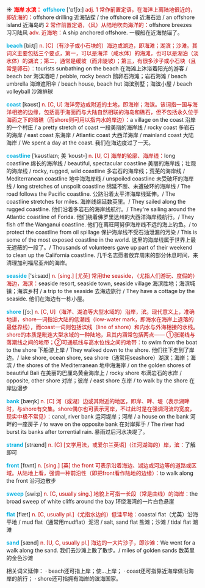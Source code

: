 ☀ <font color="red">**海岸 水滨：**</font>
<font color="sky blue">**offshore**</font> ['ɒfʃɔ:] 
<font color="#c00000">adj. 1 常作前置定语，在海洋上离陆地很近的，即近海的：</font>offshore drilling 近海钻探 / the offshore oil 近海石油 / an offshore island 近海岛屿 <font color="#c00000">2 常作前置定语，（风）从陆地吹向海洋的：</font>offshore breezes 习习陆风 <font color="#c00000">adv. 近海地：</font>A ship anchored offshore. 一艘船在近海抛锚了。

<font color="sky blue">**beach**</font> [bi:tʃ] 
<font color="#c00000">n. [C]（有沙子或小石块的）海边或湖边，即海滩；湖滨；沙滩。其词义主要包括三个要点，第一，可以是海洋（咸水体）的海滩，也可以是湖泊（淡水体）的湖滨；第二，通常是缓坡（而非陡坡）；第三，有很多沙子或小石块（且常是卵石）：</font>tourists sunbathing on the beach 在海滩上沐浴着阳光的游客 / beach bar 海滨酒吧 / pebble, rocky beach 鹅卵石海滩；岩石海滩 / beach umbrella 海滩遮阳伞 / beach house, beach hut 海滨别墅；海滨小屋 / beach volleyball 沙滩排球

<font color="sky blue">**coast**</font> [kəʊst] 
<font color="#c00000">n. [C, U] 海洋旁边或附近的土地，即海岸；海滨。该词指一国与海洋相接的边缘，包括高于海面而与大陆自然相联的海岛和礁石，但不包括永久位于海面之下的暗礁（而shore则可用以指内水的岸边）：</font>a village on the coast 沿岸的一个村庄 / a pretty stretch of coast 一段美丽的海岸线 / rocky coast 多岩石的海岸 / east coast 东海岸 / Atlantic coast 大西洋海岸 / mainland coast 大陆海岸 / We spent a day at the coast. 我们在海边度过了一天。
           
<font color="sky blue">**coastline**</font> [ˈkəʊstlaɪn; 美 ˈkoʊst-]
<font color="#c00000">n. [U, C] 海岸的轮廓、海岸线：</font>long coastline 绵长的海岸线 / beautiful, spectacular coastline 美丽的海岸线；壮观的海岸线 / rocky, rugged, wild coastline 多岩石的海岸线；荒芜的海岸线 / Mediterranean coastline 地中海海岸线 / unspoiled coastline 未受破坏的海岸线 / long stretches of unspoilt coastline 绵延不断、未遭破环的海岸线 / The road follows the Pacific coastline. 公路沿着太平洋海岸线延伸。/ The coastline stretches for miles. 海岸线绵延数英里。/ They sailed along the rugged coastline. 他们沿着多岩石的海岸线航行。/ They're sailing around the Atlantic coastline of Forida. 他们绕着佛罗里达州的大西洋海岸线航行。/ They fish off the Wanganui coastline. 他们在离旺阿努伊海岸线不远的海上钓鱼。/ to protect the coastline from oil spillage 保护海岸线不受石油泄漏的污染 / This is some of the most exposed coastline in the world. 这里的海岸线属于世界上最无遮蔽的一段了。/ Thousands of volunteers gave up part of their weekend to clean up the California coastline. 几千名志愿者放弃周末的部分休息时间，来清理加利福尼亚州的海岸。

<font color="sky blue">**seaside**</font> ['si:saɪd] 
<font color="#c00000">n. [sing.] [尤英] 常用the seaside，（尤指人们游玩、度假的）海边，海滨：</font>seaside resort, seaside town, seaside village 海滨胜地；海滨城镇；海滨乡村 / a trip to the seaside 去海边旅行 / They have a cottage by the seaside. 他们在海边有一栋小屋。

<font color="sky blue">**shore**</font> [ʃɔ:] 
<font color="#c00000">n. [C, U]（海洋、湖泊等大型水域的）沿岸，滨。现代意义上，准确地讲，shore一词指沿大陆的低潮线（low-water mark，即海水在海岸上退落的最低界线），而coast一词则包括滨线（line of shore）和内水与外海相接的水线。shore的本质是毗连大型水域的一种陆地，且其内涵常包括两点—— ①涨潮线与落潮线之间的地带；②可通航线与高水位线之间的地带：</font>to swim from the boat to the shore 下船游上岸 / They walked down to the shore. 他们往下走到了岸边。/ lake shore, ocean shore, sea shore（通常用seashore）湖滨；海岸；海滨 / the shores of the Mediterranean 地中海海岸 / on the golden shores of beautiful Bali 在美丽的巴厘岛黄金海岸上 / rocky shore 布满岩石的水岸 / opposite, other shore 对岸；彼岸 / east shore 东岸 / to walk by the shore 在岸边漫步

<font color="sky blue">**bank**</font> [bæŋk] 
<font color="#c00000">n. [C] 河（或湖）边或其附近的地区，即岸、畔、堤（表示湖畔时，与shore有交集。shore偶尔也可表示河岸，不过此时是在强调河流的宽度，现实中极不常见）：</font>canal, river bank 运河堤岸；河岸 / a house on the bank 河畔的一座房子 / to wave on the opposite bank 在对岸挥手 / The river had burst its banks after torrential rain. 暴雨过后河水决堤了。
           
<font color="sky blue">**strand**</font> [strænd]
<font color="#c00000">n. [C] [文学用法，或爱尔兰英语]（江河湖海的）岸，滨：</font>了解即可
 
<font color="sky blue">**front**</font> [frʌnt] 
<font color="#c00000">n. [sing.] [英] the front 可表示沿着海边、湖边或河边等的道路或区域。从陆地上看，强调一种前沿性（即把front看作陆地的边缘）：</font>to walk along the front 沿河边散步

<font color="sky blue">**sweep**</font> [swi:p] 
<font color="#c00000">n. [C, usually sing.] 地貌上可指一长段（常是曲线）的海岸：</font>the broad sweep of white cliffs around the bay 环绕海湾的一片白色悬崖

<font color="sky blue">**flat**</font> [flæt] 
<font color="#c00000">n. [C, usually pl.]（尤指水边的）低洼平地：</font>coastal flat（尤英）沿海平地 / mud flat（通常用mudflat）泥沼 / salt, sand flat 盐滩；沙滩 / tidal flat 潮滩

<font color="sky blue">**sand**</font> [sænd] 
<font color="#c00000">n. [U, C, usually pl.] 海边的一大片沙子，即沙滩：</font>We went for a walk along the sand. 我们去沙滩上散了散步。/ miles of golden sands 数英里的金色沙滩 

相关词义延伸：
· beach还可指上岸；使…上岸；
· coast还可指靠近海岸做沿海岸的航行；
· shore还可指拥有海岸的滨海国家。
